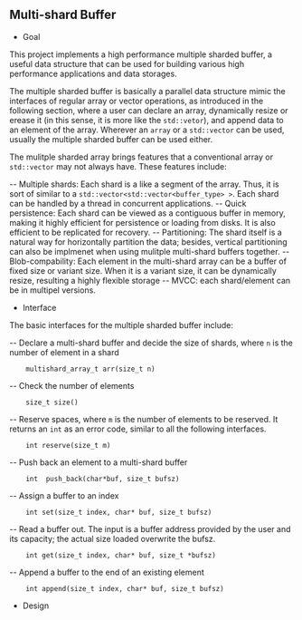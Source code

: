 ## Multi-shard Buffer

* Goal

This project implements a high performance multiple sharded buffer, a useful data structure that can be used for building various high performance applications and data storages.

The multiple sharded buffer is basically a parallel data structure mimic the interfaces of regular array or vector operations, as introduced in the following section, where a user can declare an array, dynamically resize or erease it (in this sense, it is more like the `std::vetor`), and append data to an element of the array. Wherever an `array` or a `std::vector` can be used, usually the multiple sharded buffer can be used either. 

The mulitple sharded array brings features that a conventional array or `std::vector` may not always have. These features include:

  -- Multiple shards: Each shard is a like a segment of the array. Thus, it is sort of similar to a `std::vector<std::vector<buffer_type> >`. Each shard can be handled by a thread in concurrent applications.
  -- Quick persistence: Each shard can be viewed as a contiguous buffer in memory, making it highly efficient for persistence or loading from disks. It is also efficient to be replicated for recovery.
  -- Partitioning: The shard itself is a natural way for horizontally partition the data; besides, vertical partitioning can also be implmenet when using mulitple multi-shard buffers together.
  -- Blob-compability: Each element in the multi-shard array can be a buffer of fixed size or variant size. When it is a variant size, it can be dynamically resize, resulting a highly flexible storage
  -- MVCC: each shard/element can be in multipel versions.

* Interface

The basic interfaces for the multiple sharded buffer include:

  -- Declare a multi-shard buffer and decide the size of shards, where `n` is the number of element in a shard

```
    multishard_array_t arr(size_t n)
```

  -- Check the number of elements

```
    size_t size()
```  

  -- Reserve spaces, where `m` is the number of elements to be reserved. It returns an `int` as an error code, similar to all the following interfaces.
  
```
    int reserve(size_t m)
```    

  -- Push back an element to a multi-shard buffer

```
    int  push_back(char*buf, size_t bufsz)
```

  -- Assign a buffer to an index

```
    int set(size_t index, char* buf, size_t bufsz) 
```

  -- Read a buffer out. The input is a buffer address provided by the user and its capacity; the actual size loaded overwrite the bufsz. 
  
```
    int get(size_t index, char* buf, size_t *bufsz)
```    

  -- Append a buffer to the end of an existing element
  
```
    int append(size_t index, char* buf, size_t bufsz)
```    

* Design


